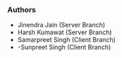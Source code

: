 ### Authors
- Jinendra Jain (Server Branch)
- Harsh Kumawat (Server Branch)
- Samarpreet Singh (Client Branch)
- -Sunpreet Singh (Client Branch)

